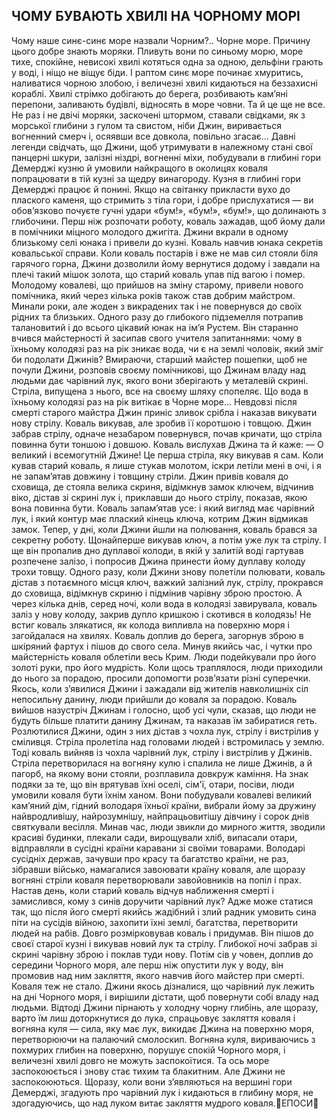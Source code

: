 ## ЧОМУ БУВАЮТЬ ХВИЛІ НА ЧОРНОМУ МОРІ
Чому наше синє-синє море назвали Чорним?.. Чорне море. Причину цього добре знають моряки. Пливуть вони по синьому морю, море тихе, спокійне, невисокі хвилі котяться одна за одною, дельфіни грають у воді, і ніщо не віщує біди. І раптом синє море починає хмуритись, наливатися чорною злобою, і величезні хвилі кидаються на беззахисні кораблі. Хвилі стрімко добігають до берега, розбивають кам’яні перепони, заливають будівлі, відносять в море човни. Та й це ще не все. Не раз і не двічі моряки, заскочені штормом, ставали свідками, як з морської глибини з гулом та свистом, ніби Джин, виривається вогненний смерч і, осяявши все довкола, повільно згасає...
Давні легенди свідчать, що Джини, щоб утримувати в належному стані свої панцерні шкури, залізні ніздрі, вогненні міхи, побудували в глибині гори Демерджі кузню й умовили найкращого в околицях коваля попрацювати в тій кузні за щедру винагороду.
Кузня в глибині гори Демерджі працює й понині. Якщо на світанку прикласти вухо до плаского каменя, що стримить з тіла гори, і добре прислухатися — ви обов’язково почуєте гучні удари «бум!», «бум!», «бум!», що долинають з глибочини.
Перш ніж розпочати роботу, коваль зажадав, щоб йому дали в помічники міцного молодого джигіта. Джини вкрали в одному близькому селі юнака і привели до кузні. Коваль навчив юнака секретів ковальської справи. Коли коваль постарів і вже не мав сил стояли біля гарячого горна, Джини дозволили йому вернутися додому і завдали на плечі такий мішок золота, що старий коваль упав під вагою і помер.
Молодому ковалеві, що прийшов на зміну старому, привели нового помічника, який через кілька років також став добрим майстром. Минали роки, але жоден з викрадених так і не повернувся до своїх рідних та близьких.
Одного разу до глибокого підземелля потрапив талановитий і до всього цікавий юнак на ім’я Рустем. Він старанно вчився майстерності й засипав свого учителя запитаннями: чому в їхньому колодязі раз на рік зникає вода, чи є на землі чоловік, який зміг би подолати Джинів?
Вмираючи, старший майстер пошепки, щоб не почули Джини, розповів своєму помічникові, що Джинам владу над людьми дає чарівний лук, якого вони зберігають у металевій скрині. Стріла, випущена з нього, все на своєму шляху спопеляє. Що вода в їхньому колодязі раз на рік витікає в Чорне море...
Невдовзі після смерті старого майстра Джин приніс зливок срібла і наказав викувати нову стрілу. Коваль викував, але зробив її коротшою і товщою. Джин забрав стрілу, одначе незабаром повернувся, почав кричати, що стріла повинна бути тоншою і довшою.
Коваль вислухав Джина та й каже:
— О великий і всемогутній Джине! Це перша стріла, яку викував я сам. Коли кував старий коваль, я лише стукав молотом, іскри летіли мені в очі, і я не запам’ятав довжину і товщину стріли.
Джин привів коваля до сховища, де стояла велика скриня, відімкнув замок ключем, відчинив віко, дістав зі скрині лук і, приклавши до нього стрілу, показав, якою вона повинна бути.
Коваль запам’ятав усе: і який вигляд має чарівний лук, і який контур має плаский кінець ключа, котрим Джин відмикав замок. Тепер, у дні, коли Джини йшли на полювання, коваль брався за секретну роботу. Щонайперше викував ключ, а потім уже лук та стрілу. І ще він пропалив дно дуплавої колоди, в якій у залитій воді гартував розпечене залізо, і попросив Джина принести йому дуплаву колоду трохи товщу.
Одного разу, коли Джини знову полетіли полювати, коваль дістав з потаємного місця ключ, важкий залізний лук, стрілу, прокрався до сховища, відімкнув скриню і підмінив чарівну зброю простою. А через кілька днів, серед ночі, коли вода в колодязі завирувала, коваль заліз у нову колоду, закрив дупло кришкою і скотився в колодязь!
Не встиг коваль злякатися, як колода випливла на поверхню моря і загойдалася на хвилях. Коваль доплив до берега, загорнув зброю в шкіряний фартух і пішов до свого села. Минув якийсь час, і чутки про майстерність коваля облетіли весь Крим. Люди подейкували про його золоті руки, про його мудрість. Коли щось траплялося, люди приходили до нього за порадою, просили допомогти розв’язати різні суперечки.
Якось, коли з’явилися Джини і зажадали від жителів навколишніх сіл непосильну данину, люди прийшли до коваля за порадою. Коваль вийшов назустріч Джинам і голосно, щоб усі чули, сказав, що люди не будуть більше платити данину Джинам, та наказав їм забиратися геть.
Розлютилися Джини, один з них дістав з чохла лук, стрілу і вистрілив у сміливця. Стріла пролетіла над головами людей і встромилась у землю. Тоді коваль вийняв із чохла чарівний лук, стрілу і вистрілив у Джинів. Стріла перетворилася на вогняну кулю і спалила не лише Джинів, а й пагорб, на якому вони стояли, розплавила довкруж каміння.
На знак подяки за те, що він врятував їхні оселі, сім'ї, отари, посіви, люди умовили коваля бути їхнім ханом. Вони побудували ковалеві великий кам’яний дім, гідний володаря їхньої країни, вибрали йому за дружину найвродливішу, найрозумнішу, найпрацьовитішу дівчину і сорок днів святкували весілля.
Минав час, люди звикли до мирного життя, зводили красиві будинки, плекали сади, вирощували хліб, випасали отари, відправляли в сусідні країни каравани зі своїми товарами. Володарі сусідніх держав, зачувши про красу та багатство країни, не раз, зібравши військо, намагалися завоювати країну коваля, але щоразу вогняні стріли коваля перетворювали завойовників на попіл і прах.
Настав день, коли старий коваль відчув наближення смерті і замислився, кому з синів доручити чарівний лук? Адже може статися так, що після його смерті якийсь жадібний і злий радник умовить сина піти на сусідів війною, захопити їхні землі, багатства, перетворити людей на рабів.
Довго розмірковував коваль і придумав. Він пішов до своєї старої кузні і викував новий лук та стрілу. Глибокої ночі забрав зі скрині чарівну зброю і поклав туди нову. Потім сів у човен, доплив до середини Чорного моря, але перш ніж опустити лук у воду, він промовив над ним закляття, якого навчив його майстер при смерті.
Коваля теж не стало. Джини якось дізналися, що чарівний лук лежить на дні Чорного моря, і вирішили дістати, щоб повернути собі владу над людьми.
Відтоді Джини пірнають у холодну чорну глибінь, але щоразу, варто їм лиш доторкнутися до лука, спрацьовує закляття коваля і вогняна куля — сила, яку має лук, викидає Джина на поверхню моря, перетворюючи на палаючий смолоскип.
Вогняна куля, вириваючись з похмурих глибин на поверхню, порушує спокій Чорного моря, і величезні хвилі довго не можуть заспокоїтися. Та ось море заспокоюється і знову стає тихим та блакитним. Але Джини не заспокоюються. Щоразу, коли вони з’являються на вершині гори Демерджі, згадують про чарівний лук і кидаються в глибину моря, не здогадуючись, що над луком витає закляття мудрого коваля.ЕПОСИ
